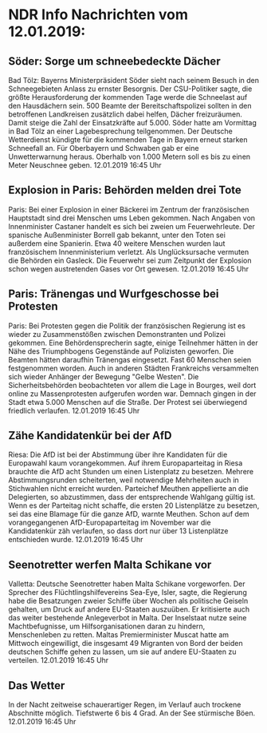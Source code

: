 # NDR Info Nachrichten vom 12.01.2019:


## Söder: Sorge um schneebedeckte Dächer
Bad Tölz: Bayerns Ministerpräsident Söder sieht nach seinem Besuch in den Schneegebieten Anlass zu ernster Besorgnis. Der CSU-Politiker sagte, die größte Herausforderung der kommenden Tage werde die Schneelast auf den Hausdächern sein. 500 Beamte der Bereitschaftspolizei sollten in den betroffenen Landkreisen zusätzlich dabei helfen, Dächer freizuräumen. Damit steige die Zahl der Einsatzkräfte auf 5.000. Söder hatte am Vormittag in Bad Tölz an einer Lagebesprechung teilgenommen. Der Deutsche Wetterdienst kündigte für die kommenden Tage in Bayern erneut starken Schneefall an. Für Oberbayern und Schwaben gab er eine Unwetterwarnung heraus. Oberhalb von 1.000 Metern soll es bis zu einen Meter Neuschnee geben. 12.01.2019 16:45 Uhr 

## Explosion in Paris: Behörden melden drei Tote
Paris: Bei einer Explosion in einer Bäckerei im Zentrum der französischen Hauptstadt sind drei Menschen ums Leben gekommen. Nach Angaben von Innenminister Castaner handelt es sich bei zweien um Feuerwehrleute. Der spanische Außenminister Borrell gab bekannt, unter den Toten sei außerdem eine Spanierin. Etwa 40 weitere Menschen wurden laut französischem Innenministerium verletzt. Als Unglücksursache vermuten die Behörden ein Gasleck. Die Feuerwehr sei zum Zeitpunkt der Explosion schon wegen austretenden Gases vor Ort gewesen. 12.01.2019 16:45 Uhr 

## Paris: Tränengas und Wurfgeschosse bei Protesten
Paris: Bei Protesten gegen die Politik der französischen Regierung ist es wieder zu Zusammenstößen zwischen Demonstranten und Polizei gekommen. Eine Behördensprecherin sagte, einige Teilnehmer hätten in der Nähe des Triumphbogens Gegenstände auf Polizisten geworfen. Die Beamten hätten daraufhin Tränengas eingesetzt. Fast 60 Menschen seien festgenommen worden. Auch in anderen Städten Frankreichs versammelten sich wieder Anhänger der Bewegung "Gelbe Westen". Die Sicherheitsbehörden beobachteten vor allem die Lage in Bourges, weil dort online zu Massenprotesten aufgerufen worden war. Demnach gingen in der Stadt etwa 5.000 Menschen auf die Straße. Der Protest sei überwiegend friedlich verlaufen. 12.01.2019 16:45 Uhr 

## Zähe Kandidatenkür bei der AfD
Riesa: Die AfD ist bei der Abstimmung über ihre Kandidaten für die Europawahl kaum vorangekommen. Auf ihrem Europaparteitag in Riesa brauchte die AfD acht Stunden um einen Listenplatz zu besetzen. Mehrere Abstimmungsrunden scheiterten, weil notwendige Mehrheiten auch in Stichwahlen nicht erreicht wurden. Parteichef Meuthen appellierte an die Delegierten, so abzustimmen, dass der entsprechende Wahlgang gültig ist. Wenn es der Parteitag nicht schaffe, die ersten 20 Listenplätze zu besetzen, sei das eine Blamage für die ganze AfD, warnte Meuthen. Schon auf dem vorangegangenen AfD-Europaparteitag im November war die Kandidatenkür zäh verlaufen, so dass dort nur über 13 Listenplätze entschieden wurde. 12.01.2019 16:45 Uhr 

## Seenotretter werfen Malta Schikane vor
Valletta: Deutsche Seenotretter haben Malta Schikane vorgeworfen. Der Sprecher des Flüchtlingshilfevereins Sea-Eye, Isler, sagte, die Regierung habe die Besatzungen zweier Schiffe über Wochen als politische Geiseln gehalten, um Druck auf andere EU-Staaten auszuüben. Er kritisierte auch das weiter bestehende Anlegeverbot in Malta. Der Inselstaat nutze seine Machtbefugnisse, um Hilfsorganisationen daran zu hindern, Menschenleben zu retten. Maltas Premierminister Muscat hatte am Mittwoch eingewilligt, die insgesamt 49 Migranten von Bord der beiden deutschen Schiffe gehen zu lassen, um sie auf andere EU-Staaten zu verteilen. 12.01.2019 16:45 Uhr 

## Das Wetter
In der Nacht zeitweise schauerartiger Regen, im Verlauf auch trockene Abschnitte möglich. Tiefstwerte 6 bis 4 Grad. An der See stürmische Böen. 12.01.2019 16:45 Uhr 
